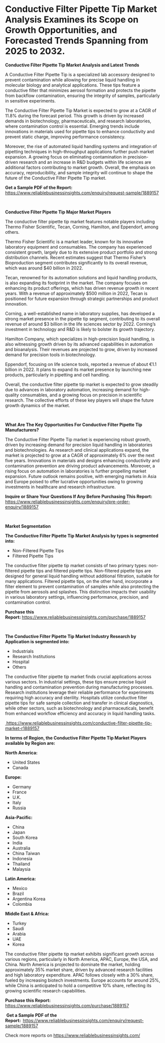 <p><h1>Conductive Filter Pipette Tip Market Analysis Examines its Scope on Growth Opportunities, and Forecasted Trends Spanning from 2025 to 2032.</h1></p><p><strong>Conductive Filter Pipette Tip Market Analysis and Latest Trends</strong></p>
<p><p>A Conductive Filter Pipette Tip is a specialized lab accessory designed to prevent contamination while allowing for precise liquid handling in molecular biology and analytical applications. These tips feature a conductive filter that minimizes aerosol formation and protects the pipette from backflow contamination, ensuring the integrity of samples, particularly in sensitive experiments. </p><p>The Conductive Filter Pipette Tip Market is expected to grow at a CAGR of 11.8% during the forecast period. This growth is driven by increased demands in biotechnology, pharmaceuticals, and research laboratories, where contamination control is essential. Emerging trends include innovations in materials used for pipette tips to enhance conductivity and prevent static charge, improving performance consistency. </p><p>Moreover, the rise of automated liquid handling systems and integration of pipetting techniques in high-throughput applications further push market expansion. A growing focus on eliminating contamination in precision-driven research and an increase in R&D budgets within life sciences are additional factors contributing to market growth. Overall, the emphasis on accuracy, reproducibility, and sample integrity will continue to shape the future of the Conductive Filter Pipette Tip market.</p></p>
<p><strong>Get a Sample PDF of the Report:&nbsp;</strong> <a href="https://www.reliablebusinessinsights.com/enquiry/request-sample/1889157?utm_campaign=3350&utm_medium=2&utm_source=Github&utm_content=ia&utm_term=28032025&utm_id=conductive-filter-pipette-tip">https://www.reliablebusinessinsights.com/enquiry/request-sample/1889157</a></p>
<p>&nbsp;</p>
<p><strong>Conductive Filter Pipette Tip Major Market Players</strong></p>
<p><p>The conductive filter pipette tip market features notable players including Thermo Fisher Scientific, Tecan, Corning, Hamilton, and Eppendorf, among others. </p><p>Thermo Fisher Scientific is a market leader, known for its innovative laboratory equipment and consumables. The company has experienced consistent growth, largely due to its extensive product portfolio and strong distribution channels. Recent estimates suggest that Thermo Fisher’s Bioproduction segment contributes significantly to its overall revenue, which was around $40 billion in 2022.</p><p>Tecan, renowned for its automation solutions and liquid handling products, is also expanding its footprint in the market. The company focuses on enhancing its product offerings, which has driven revenue growth in recent years. With a revenue of approximately $500 million in 2022, Tecan is positioned for future expansion through strategic partnerships and product innovation.</p><p>Corning, a well-established name in laboratory supplies, has developed a strong market presence in the pipette tip segment, contributing to its overall revenue of around $3 billion in the life sciences sector by 2022. Corning’s investment in technology and R&D is likely to bolster its growth trajectory.</p><p>Hamilton Company, which specializes in high-precision liquid handling, is also witnessing growth driven by its advanced capabilities in automation and bioanalysis. Their revenues are projected to grow, driven by increased demand for precision tools in biotechnology.</p><p>Eppendorf, focusing on life science tools, reported a revenue of about €1.1 billion in 2022. It plans to expand its market presence by launching new products, particularly in pipetting and cell handling.</p><p>Overall, the conductive filter pipette tip market is expected to grow steadily due to advances in laboratory automation, increasing demand for high-quality consumables, and a growing focus on precision in scientific research. The collective efforts of these key players will shape the future growth dynamics of the market.</p></p>
<p>&nbsp;</p>
<p><strong>What Are The Key Opportunities For Conductive Filter Pipette Tip Manufacturers?</strong></p>
<p><p>The Conductive Filter Pipette Tip market is experiencing robust growth, driven by increasing demand for precision liquid handling in laboratories and biotechnologies. As research and clinical applications expand, the market is projected to grow at a CAGR of approximately 6% over the next five years. Innovations in materials and designs enhancing conductivity and contamination prevention are driving product advancements. Moreover, a rising focus on automation in laboratories is further propelling market expansion. Future outlook remains positive, with emerging markets in Asia and Europe poised to offer lucrative opportunities owing to growing investments in healthcare and research infrastructure.</p></p>
<p><strong>Inquire or Share Your Questions If Any Before Purchasing This Report:</strong> <a href="https://www.reliablebusinessinsights.com/enquiry/pre-order-enquiry/1889157?utm_campaign=3350&utm_medium=2&utm_source=Github&utm_content=ia&utm_term=28032025&utm_id=conductive-filter-pipette-tip">https://www.reliablebusinessinsights.com/enquiry/pre-order-enquiry/1889157</a></p>
<p>&nbsp;</p>
<p><strong>Market Segmentation</strong></p>
<p><strong>The Conductive Filter Pipette Tip Market Analysis by types is segmented into:</strong></p>
<p><ul><li>Non-Filtered Pipette Tips</li><li>Filtered Pipette Tips</li></ul></p>
<p><p>The conductive filter pipette tip market consists of two primary types: non-filtered pipette tips and filtered pipette tips. Non-filtered pipette tips are designed for general liquid handling without additional filtration, suitable for many applications. Filtered pipette tips, on the other hand, incorporate a filter element to prevent contamination of samples while also protecting the pipette from aerosols and splashes. This distinction impacts their usability in various laboratory settings, influencing performance, precision, and contamination control.</p></p>
<p><strong>Purchase this Report:&nbsp;</strong><a href="https://www.reliablebusinessinsights.com/purchase/1889157?utm_campaign=3350&utm_medium=2&utm_source=Github&utm_content=ia&utm_term=28032025&utm_id=conductive-filter-pipette-tip">https://www.reliablebusinessinsights.com/purchase/1889157</a></p>
<p>&nbsp;</p>
<p><strong>The Conductive Filter Pipette Tip Market Industry Research by Application is segmented into:</strong></p>
<p><ul><li>Industrials</li><li>Research Institutions</li><li>Hospital</li><li>Others</li></ul></p>
<p><p>The conductive filter pipette tip market finds crucial applications across various sectors. In industrial settings, these tips ensure precise liquid handling and contamination prevention during manufacturing processes. Research institutions leverage their reliable performance for experiments requiring high accuracy and sterility. Hospitals utilize conductive filter pipette tips for safe sample collection and transfer in clinical diagnostics, while other sectors, such as biotechnology and pharmaceuticals, benefit from enhanced workflow efficiency and accuracy in liquid handling tasks.</p></p>
<p><a href="https://www.reliablebusinessinsights.com/conductive-filter-pipette-tip-market-r1889157?utm_campaign=3350&utm_medium=2&utm_source=Github&utm_content=ia&utm_term=28032025&utm_id=conductive-filter-pipette-tip">&nbsp;https://www.reliablebusinessinsights.com/conductive-filter-pipette-tip-market-r1889157</a></p>
<p><strong>In terms of Region, the Conductive Filter Pipette Tip Market Players available by Region are:</strong></p>
<p>
    <p> <strong> North America: </strong>
        <ul>
            <li>United States</li>
            <li>Canada</li>
        </ul>
        </p> 
    <p> <strong> Europe: </strong>
        <ul>
            <li>Germany</li>
            <li>France</li>
            <li>U.K.</li>
            <li>Italy</li>
            <li>Russia</li>
        </ul>
        </p> 
    <p> <strong> Asia-Pacific: </strong>
        <ul>
            <li>China</li>
            <li>Japan</li>
            <li>South Korea</li>
            <li>India</li>
            <li>Australia</li>
            <li>China Taiwan</li>
            <li>Indonesia</li>
            <li>Thailand</li>
            <li>Malaysia</li>
        </ul>
        </p> 
    <p> <strong> Latin America: </strong>
        <ul>
            <li>Mexico</li>
            <li>Brazil</li>
            <li>Argentina Korea</li>
            <li>Colombia</li>
        </ul>
        </p> 
    <p> <strong> Middle East & Africa: </strong>
        <ul>
            <li>Turkey</li>
            <li>Saudi</li>
            <li>Arabia</li>
            <li>UAE</li>
            <li>Korea</li>
        </ul>
    </p>
    </p>
<p><p>The conductive filter pipette tip market exhibits significant growth across various regions, particularly in North America, APAC, Europe, the USA, and China. North America is projected to dominate the market, holding approximately 35% market share, driven by advanced research facilities and high laboratory expenditure. APAC follows closely with a 30% share, fueled by increasing biotech investments. Europe accounts for around 25%, while China is anticipated to hold a competitive 10% share, reflecting its growing scientific research capabilities.</p></p>
<p><strong>Purchase this Report: </strong><a href="https://www.reliablebusinessinsights.com/purchase/1889157?utm_campaign=3350&utm_medium=2&utm_source=Github&utm_content=ia&utm_term=28032025&utm_id=conductive-filter-pipette-tip">https://www.reliablebusinessinsights.com/purchase/1889157</a></p>
<p>&nbsp;<strong>Get a Sample PDF of the Report:&nbsp;&nbsp;</strong><a href="https://www.reliablebusinessinsights.com/enquiry/request-sample/1889157?utm_campaign=3350&utm_medium=2&utm_source=Github&utm_content=ia&utm_term=28032025&utm_id=conductive-filter-pipette-tip">https://www.reliablebusinessinsights.com/enquiry/request-sample/1889157</a></p>
<p><strong></strong></p>
<p>Check more reports on <a href="https://www.reliablebusinessinsights.com/?utm_campaign=3350&utm_medium=2&utm_source=Github&utm_content=ia&utm_term=28032025&utm_id=conductive-filter-pipette-tip">https://www.reliablebusinessinsights.com/</a></p>